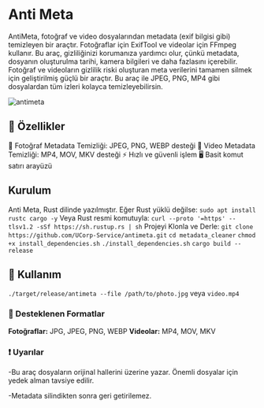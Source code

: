 # Anti Meta
AntiMeta, fotoğraf ve video dosyalarından metadata (exif bilgisi gibi) temizleyen bir araçtır. Fotoğraflar için ExifTool ve videolar için FFmpeg kullanır. Bu araç, gizliliğinizi korumanıza yardımcı olur, çünkü metadata, dosyanın oluşturulma tarihi, kamera bilgileri ve daha fazlasını içerebilir. Fotoğraf ve videoların gizlilik riski oluşturan meta verilerini tamamen silmek için geliştirilmiş güçlü bir araçtır. Bu araç ile JPEG, PNG, MP4 gibi dosyalardan tüm izleri kolayca temizleyebilirsin.

![antimeta](https://github.com/user-attachments/assets/adf7e98c-e80c-422e-b948-970f2f841dfd)


## 🚀 Özellikler
📸 Fotoğraf Metadata Temizliği: JPEG, PNG, WEBP desteği
🎥 Video Metadata Temizliği: MP4, MOV, MKV desteği
⚡ Hızlı ve güvenli işlem
🖥️ Basit komut satırı arayüzü

## Kurulum
Anti Meta, Rust dilinde yazılmıştır. Eğer Rust yüklü değilse:
`sudo apt install rustc cargo -y`
Veya Rust resmi komutuyla:
`curl --proto '=https' --tlsv1.2 -sSf https://sh.rustup.rs | sh`
Projeyi Klonla ve Derle:
`git clone https://github.com/UCorp-Service/antimeta.git`
`cd metadata_cleaner`
`chmod +x install_dependencies.sh`
`./install_dependencies.sh`
`cargo build --release`

## 🚀 Kullanım
`./target/release/antimeta --file /path/to/photo.jpg` veya `video.mp4`

### 📝 Desteklenen Formatlar
**Fotoğraflar:** JPG, JPEG, PNG, WEBP
**Videolar:** MP4, MOV, MKV

### ❗️ Uyarılar
-Bu araç dosyaların orijinal hallerini üzerine yazar. Önemli dosyalar için yedek alman tavsiye edilir.

-Metadata silindikten sonra geri getirilemez.
